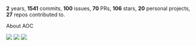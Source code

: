 **2** years, **1541** commits, **100** issues, **70** PRs, **106** stars, **20** personal projects, **27** repos contributed to.

About AOC 

![](https://img.shields.io/badge/stars%20⭐-6-yellow) ![](https://img.shields.io/badge/day%20📅-9-blue) ![](https://img.shields.io/badge/days%20completed-3-red)
